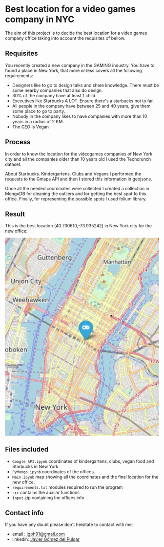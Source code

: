 # Best location for a video games company in NYC

The aim of this project is to decide the best location for a video games company office taking into account the requisites of bellow.  

## Requisites

You recently created a new company in the GAMING industry. You have to found a place in New York, that more or less covers all the following requirements:  

- Designers like to go to design talks and share knowledge. There must be some nearby companies that also do design.  
- 30% of the company have at least 1 child.  
- Executives like Starbucks A LOT. Ensure there's a starbucks not to far.  
- All people in the company have between 25 and 40 years, give them some place to go to party.  
- Nobody in the company likes to have companies with more than 10 years in a radius of 2 KM.  
- The CEO is Vegan

## Process

In order to know the location for the videogames companies of New York city and all the companies older than 10 years old I used the Techcrunch dataset.  

About Starbucks. Kindergartens. Clubs and Vegans I performed the requests to the Gmaps API and then I stored this information in geojsons.  

Once all the needed coordinates were collected I created a collection in MongoDB for cleaning the outliers and for getting the best spot fo this office. Finally, for representing the possible spots I used folium library.    

## Result

This is the best location (40.730610,-73.935242) in New York city for the new office:

<a href="https://github.com/jgph91"><img align:center src="./output/Final_location.png" title="Final location" alt="Videogames office"></a>


## Files included

- `Google API.ipynb` coordinates of kindergartens, clubs, vegan food and Starbucks in New York.  
- `PyMongo.ipynb` coordinates of the offices.  
- `Main.ipynb` map showing all the coordinates and the   final location for the new office.
- `requirements.txt` modules required to run the program
- `src` contains the auxilar functions
- `input` zip containing the offices info
​
## Contact info

If you have any doubt please don't heisitate to contact with me:

- email : jgph91@gmail.com
- linkedin:  <a href="https://www.linkedin.com/in/javier-gomez-del-pulgar/?locale=en_US">Javier Gómez del Pulgar</a>

